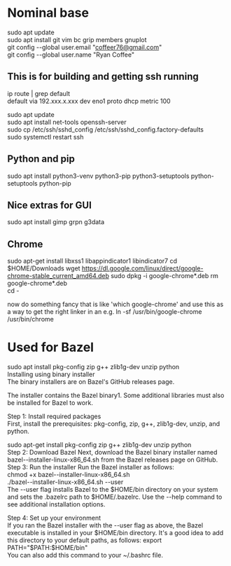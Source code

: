 Nominal base
============

sudo apt update  
sudo apt install git vim bc grip members gnuplot  
git config --global user.email "coffeer76@gmail.com"  
git config --global user.name "Ryan Coffee"  




This is for building and getting ssh running
--------------------------------------------

ip route | grep default  
default via 192.xxx.x.xxx dev eno1 proto dhcp metric 100   

sudo apt update  
sudo apt install net-tools openssh-server  
sudo cp /etc/ssh/sshd_config /etc/ssh/sshd_config.factory-defaults  
sudo systemctl restart ssh  


Python and pip
--------------

sudo apt install python3-venv python3-pip python3-setuptools python-setuptools python-pip  


Nice extras for GUI 
-------------------
sudo apt install gimp grpn g3data  



Chrome
------
sudo apt-get install libxss1 libappindicator1 libindicator7
cd $HOME/Downloads
wget https://dl.google.com/linux/direct/google-chrome-stable_current_amd64.deb
sudo dpkg -i google-chrome*.deb
rm google-chrome*.deb  
cd -  

now do something fancy that is like 'which google-chrome' and use this as a way to get the right linker in an e.g. ln -sf /usr/bin/google-chrome /usr/bin/chrome



Used for Bazel
==============
sudo apt install pkg-config zip g++ zlib1g-dev unzip python  
Installing using binary installer  
The binary installers are on Bazel's GitHub releases page.  

The installer contains the Bazel binary1. Some additional libraries must also be installed for Bazel to work.  

Step 1: Install required packages  
First, install the prerequisites: pkg-config, zip, g++, zlib1g-dev, unzip, and python.  

sudo apt-get install pkg-config zip g++ zlib1g-dev unzip python  
Step 2: Download Bazel Next, download the Bazel binary installer named bazel-<version>-installer-linux-x86_64.sh from the Bazel releases page on GitHub.    
Step 3: Run the installer Run the Bazel installer as follows:   
chmod +x bazel-<version>-installer-linux-x86_64.sh  
./bazel-<version>-installer-linux-x86_64.sh --user  
The --user flag installs Bazel to the $HOME/bin directory on your system and sets the .bazelrc path to $HOME/.bazelrc. Use the --help command to see additional installation options.  

Step 4: Set up your environment  
If you ran the Bazel installer with the --user flag as above, the Bazel executable is installed in your $HOME/bin directory. It's a good idea to add this directory to your default paths, as follows:  
export PATH="$PATH:$HOME/bin"  
You can also add this command to your ~/.bashrc file.  

